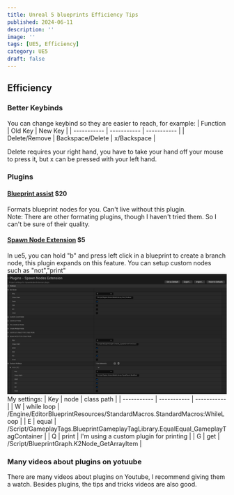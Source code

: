 ```yaml
---
title: Unreal 5 blueprints Efficiency Tips
published: 2024-06-11
description: ''
image: ''
tags: [UE5, Efficiency]
category: UE5
draft: false 
---
```

## Efficiency
### Better Keybinds
You can change keybind so they are easier to reach, for example:
| Function | Old Key | New Key |
| ----------- | ----------- | ----------- |
| Delete/Remove | Backspace/Delete | x/Backspace |

Delete requires your right hand, you have to take your hand off your mouse to press it, but x can be pressed with your left hand.

### Plugins
#### **[Blueprint assist](https://www.unrealengine.com/marketplace/en-US/product/blueprint-assist)**   $20  
Formats blueprint nodes for you. Can't live without this plugin.  
Note: There are other formating plugins, though I haven't tried them. So I can't be sure of their quality.


#### **[Spawn Node Extension](https://www.unrealengine.com/marketplace/en-US/product/spawn-nodes-extension)**   $5  
In ue5, you can hold "b" and press left click in a blueprint to create a branch node, this plugin expands on this feature. You can setup custom nodes such as "not","print" 
![image](<Spawn Nodes Extension.png>)
My settings:
| Key | node | class path |
| ----------- | ----------- | ----------- |
| W | while loop | /Engine/EditorBlueprintResources/StandardMacros.StandardMacros:WhileLoop |
| E | equal | /Script/GameplayTags.BlueprintGameplayTagLibrary.EqualEqual_GameplayTagContainer |
| Q | print | I'm using a custom plugin for printing |
| G | get | /Script/BlueprintGraph.K2Node_GetArrayItem |


### **Many videos about plugins on yotuube**
There are many videos about plugins on Youtube, I recommend giving them a watch. Besides plugins, the tips and tricks videos are also good.  
